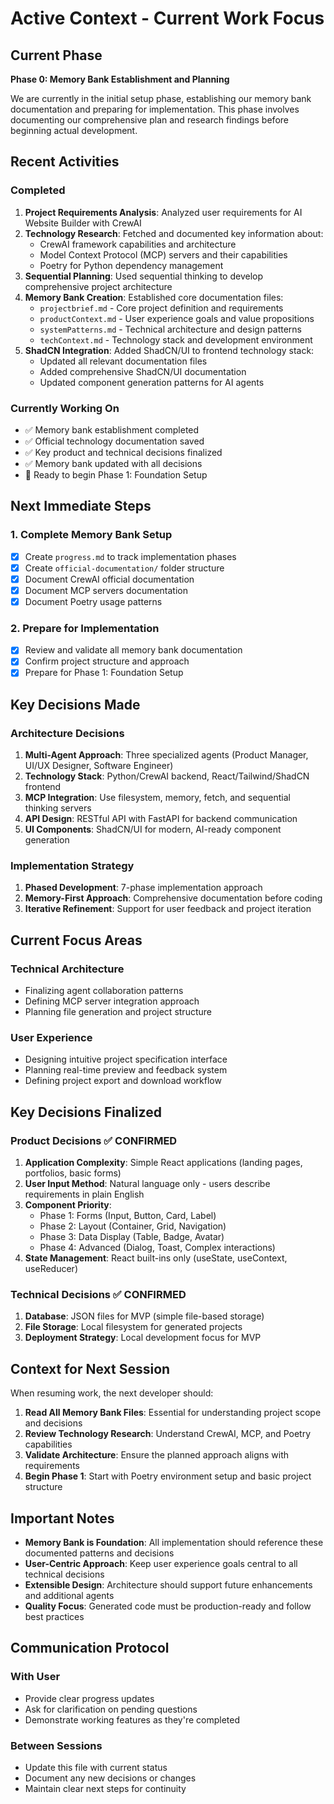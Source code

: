 # Active Context - Current Work Focus

## Current Phase

**Phase 0: Memory Bank Establishment and Planning**

We are currently in the initial setup phase, establishing our memory bank documentation and preparing for implementation. This phase involves documenting our comprehensive plan and research findings before beginning actual development.

## Recent Activities

### Completed

1. **Project Requirements Analysis**: Analyzed user requirements for AI Website Builder with CrewAI
2. **Technology Research**: Fetched and documented key information about:
   - CrewAI framework capabilities and architecture
   - Model Context Protocol (MCP) servers and their capabilities
   - Poetry for Python dependency management
3. **Sequential Planning**: Used sequential thinking to develop comprehensive project architecture
4. **Memory Bank Creation**: Established core documentation files:
   - `projectbrief.md` - Core project definition and requirements
   - `productContext.md` - User experience goals and value propositions
   - `systemPatterns.md` - Technical architecture and design patterns
   - `techContext.md` - Technology stack and development environment
5. **ShadCN Integration**: Added ShadCN/UI to frontend technology stack:
   - Updated all relevant documentation files
   - Added comprehensive ShadCN/UI documentation
   - Updated component generation patterns for AI agents

### Currently Working On

- ✅ Memory bank establishment completed
- ✅ Official technology documentation saved
- ✅ Key product and technical decisions finalized
- ✅ Memory bank updated with all decisions
- 🚀 Ready to begin Phase 1: Foundation Setup

## Next Immediate Steps

### 1. Complete Memory Bank Setup

- [x] Create `progress.md` to track implementation phases
- [x] Create `official-documentation/` folder structure
- [x] Document CrewAI official documentation
- [x] Document MCP servers documentation
- [x] Document Poetry usage patterns

### 2. Prepare for Implementation

- [x] Review and validate all memory bank documentation
- [x] Confirm project structure and approach
- [x] Prepare for Phase 1: Foundation Setup

## Key Decisions Made

### Architecture Decisions

1. **Multi-Agent Approach**: Three specialized agents (Product Manager, UI/UX Designer, Software Engineer)
2. **Technology Stack**: Python/CrewAI backend, React/Tailwind/ShadCN frontend
3. **MCP Integration**: Use filesystem, memory, fetch, and sequential thinking servers
4. **API Design**: RESTful API with FastAPI for backend communication
5. **UI Components**: ShadCN/UI for modern, AI-ready component generation

### Implementation Strategy

1. **Phased Development**: 7-phase implementation approach
2. **Memory-First Approach**: Comprehensive documentation before coding
3. **Iterative Refinement**: Support for user feedback and project iteration

## Current Focus Areas

### Technical Architecture

- Finalizing agent collaboration patterns
- Defining MCP server integration approach
- Planning file generation and project structure

### User Experience

- Designing intuitive project specification interface
- Planning real-time preview and feedback system
- Defining project export and download workflow

## Key Decisions Finalized

### Product Decisions ✅ CONFIRMED

1. **Application Complexity**: Simple React applications (landing pages, portfolios, basic forms)
2. **User Input Method**: Natural language only - users describe requirements in plain English
3. **Component Priority**:
   - Phase 1: Forms (Input, Button, Card, Label)
   - Phase 2: Layout (Container, Grid, Navigation)
   - Phase 3: Data Display (Table, Badge, Avatar)
   - Phase 4: Advanced (Dialog, Toast, Complex interactions)
4. **State Management**: React built-ins only (useState, useContext, useReducer)

### Technical Decisions ✅ CONFIRMED

1. **Database**: JSON files for MVP (simple file-based storage)
2. **File Storage**: Local filesystem for generated projects
3. **Deployment Strategy**: Local development focus for MVP

## Context for Next Session

When resuming work, the next developer should:

1. **Read All Memory Bank Files**: Essential for understanding project scope and decisions
2. **Review Technology Research**: Understand CrewAI, MCP, and Poetry capabilities
3. **Validate Architecture**: Ensure the planned approach aligns with requirements
4. **Begin Phase 1**: Start with Poetry environment setup and basic project structure

## Important Notes

- **Memory Bank is Foundation**: All implementation should reference these documented patterns and decisions
- **User-Centric Approach**: Keep user experience goals central to all technical decisions
- **Extensible Design**: Architecture should support future enhancements and additional agents
- **Quality Focus**: Generated code must be production-ready and follow best practices

## Communication Protocol

### With User

- Provide clear progress updates
- Ask for clarification on pending questions
- Demonstrate working features as they're completed

### Between Sessions

- Update this file with current status
- Document any new decisions or changes
- Maintain clear next steps for continuity
